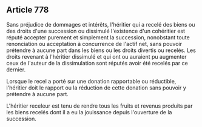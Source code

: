 Article 778
----
Sans préjudice de dommages et intérêts, l'héritier qui a recelé des biens ou des
droits d'une succession ou dissimulé l'existence d'un cohéritier est réputé
accepter purement et simplement la succession, nonobstant toute renonciation ou
acceptation à concurrence de l'actif net, sans pouvoir prétendre à aucune part
dans les biens ou les droits divertis ou recelés. Les droits revenant à
l'héritier dissimulé et qui ont ou auraient pu augmenter ceux de l'auteur de la
dissimulation sont réputés avoir été recelés par ce dernier.

Lorsque le recel a porté sur une donation rapportable ou réductible, l'héritier
doit le rapport ou la réduction de cette donation sans pouvoir y prétendre à
aucune part.

L'héritier receleur est tenu de rendre tous les fruits et revenus produits par
les biens recelés dont il a eu la jouissance depuis l'ouverture de la
succession.
